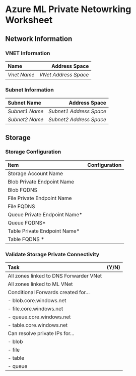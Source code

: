 # Azure ML Private Netowrking Worksheet

## Network Information

### VNET Information

| Name        |        Address Space |
|:------------|---------------------:|
| *Vnet Name* | *VNet Address Space* |

### Subnet Information

| Subnet Name    |           Address Space |
|:---------------|------------------------:|
| *Subnet1 Name* | *Subnet1 Address Space* |
| *Subnet2 Name* | *Subnet2 Address Space* |

## Storage

### Storage Configuration

| Item                         | Configuration |
|:-----------------------------|--------------:|
| Storage Account Name         |               |
| Blob Private Endpoint Name   |               |
| Blob FQDNS                   |               |
| File Private Endpoint Name   |               |
| File FQDNS                   |               |
| Queue Private Endpoint Name* |               |
| Queue FQDNS*                 |               |
| Table Private Endpoint Name* |               |
| Table FQDNS *                |               |

### Validate Storage Private Connectivity

| Task                                   | (Y/N) |
|:---------------------------------------|------:|
| All zones linked to DNS Forwarder VNet |       |
| All zones linked to ML VNet            |       |
| Conditional Forwards created for…      |       |
| -	blob.core.windows.net                |       |
| -	file.core.windows.net                |       |
| -	queue.core.windows.net               |       |
| -	table.core.windows.net               |       |
| Can resolve private IPs for…           |       |
| -	blob                                 |       |
| -	file                                 |       |
| -	table                                |       |
| -	queue                                |       |










